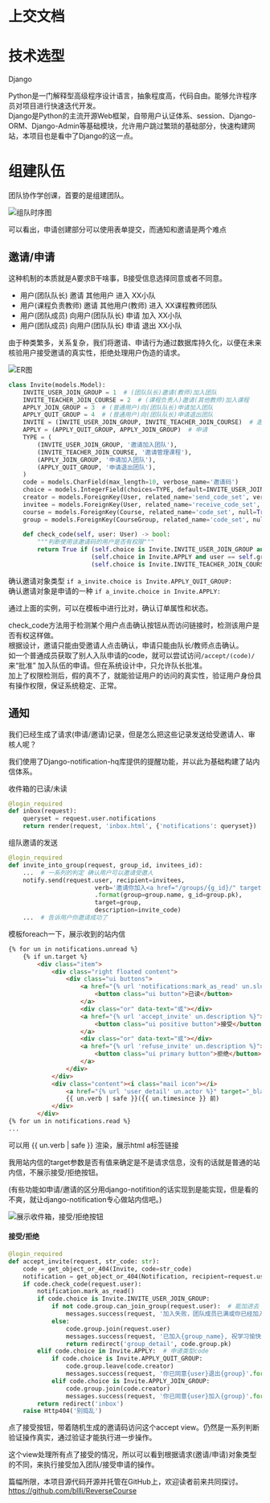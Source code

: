 # 上交文档

# 技术选型
Django

Python是一门解释型高级程序设计语言，抽象程度高，代码自由。能够允许程序员对项目进行快速迭代开发。  
Django是Python的主流开源Web框架，自带用户认证体系、session、Django-ORM、Django-Admin等基础模块，允许用户跳过繁琐的基础部分，快速构建网站，本项目也是看中了Django的这一点。

# 组建队伍
团队协作学创课，首要的是组建团队。

![组队时序图](https://raw.githubusercontent.com/bllli/ReverseCourse/new/Docs/%E5%AD%A6%E7%94%9F%E5%9B%A2%E9%98%9F%E7%BB%84%E5%BB%BA%E6%97%B6%E5%BA%8F.png)

可以看出，申请创建部分可以使用表单提交，而通知和邀请是两个难点

## 邀请/申请
这种机制的本质就是A要求B干啥事，B接受信息选择同意或者不同意。

- 用户(团队队长) 邀请 其他用户 进入 XX小队
- 用户(课程负责教师) 邀请 其他用户(教师) 进入 XX课程教师团队
- 用户(团队成员) 向用户(团队队长) 申请 加入 XX小队
- 用户(团队成员) 向用户(团队队长) 申请 退出 XX小队

由于种类繁多，关系复杂，我们将邀请、申请行为通过数据库持久化，以便在未来核验用户接受邀请的真实性，拒绝处理用户伪造的请求。

![ER图](https://raw.githubusercontent.com/bllli/ReverseCourse/new/Docs/ER1125.png)

```python
class Invite(models.Model):
    INVITE_USER_JOIN_GROUP = 1  # (团队队长)邀请(教师)加入团队
    INVITE_TEACHER_JOIN_COURSE = 2  # (课程负责人)邀请(其他教师)加入课程
    APPLY_JOIN_GROUP = 3  # (普通用户)向(团队队长)申请加入团队
    APPLY_QUIT_GROUP = 4  # (普通用户)向(团队队长)申请退出团队
    INVITE = (INVITE_USER_JOIN_GROUP, INVITE_TEACHER_JOIN_COURSE)  # 邀请
    APPLY = (APPLY_QUIT_GROUP, APPLY_JOIN_GROUP)  # 申请
    TYPE = (
        (INVITE_USER_JOIN_GROUP, '邀请加入团队'),
        (INVITE_TEACHER_JOIN_COURSE, '邀请管理课程'),
        (APPLY_JOIN_GROUP, '申请加入团队'),
        (APPLY_QUIT_GROUP, '申请退出团队'),
    )
    code = models.CharField(max_length=10, verbose_name='邀请码')
    choice = models.IntegerField(choices=TYPE, default=INVITE_USER_JOIN_GROUP)
    creator = models.ForeignKey(User, related_name='send_code_set', verbose_name='邀请人')
    invitee = models.ForeignKey(User, related_name='receive_code_set', verbose_name='受邀人')
    course = models.ForeignKey(Course, related_name='code_set', null=True)
    group = models.ForeignKey(CourseGroup, related_name='code_set', null=True)
    
    def check_code(self, user: User) -> bool:
        """判断使用该邀请码的用户是否有权限"""
        return True if (self.choice is Invite.INVITE_USER_JOIN_GROUP and user == self.invitee) or \
                       (self.choice in Invite.APPLY and user == self.group.creator) or \
                       (self.choice is Invite.INVITE_TEACHER_JOIN_COURSE and user == self.course.author) else False
```
确认邀请对象类型 `if a_invite.choice is Invite.APPLY_QUIT_GROUP:`  
确认邀请对象是申请的一种 `if a_invite.choice in Invite.APPLY:`

通过上面的实例，可以在模板中进行比对，确认订单属性和状态。

check_code方法用于检测某个用户点击确认按钮从而访问链接时，检测该用户是否有权这样做。  
根据设计，邀请只能由受邀请人点击确认，申请只能由队长/教师点击确认。  
如一个普通成员获取了别人入队申请的code，就可以尝试访问`/accept/(code)/`来“批准” 加入队伍的申请。但在系统设计中，只允许队长批准。  
加上了权限检测后，假的真不了，就能验证用户的访问的真实性，验证用户身份具有操作权限，保证系统稳定、正常。

## 通知
我们已经生成了请求(申请/邀请)记录，但是怎么把这些记录发送给受邀请人、审核人呢？

我们使用了Django-notification-hq库提供的提醒功能，并以此为基础构建了站内信体系。

收件箱的已读/未读
```python
@login_required
def inbox(request):
    queryset = request.user.notifications
    return render(request, 'inbox.html', {'notifications': queryset})
```

组队邀请的发送
```python
@login_required
def invite_into_group(request, group_id, invitees_id):
    ...  # 一系列的判定 确认用户可以邀请受邀人
    notify.send(request.user, recipient=invitees,
                        verb='邀请你加入<a href="/groups/{g_id}/" target="_blank">{group}</a>'
                        .format(group=group.name, g_id=group.pk),
                        target=group, 
                        description=invite_code)
    ...  # 告诉用户你邀请成功了
```

模板foreach一下，展示收到的站内信
```html
{% for un in notifications.unread %}
    {% if un.target %}
        <div class="item">
            <div class="right floated content">
                <div class="ui buttons">
                    <a href="{% url 'notifications:mark_as_read' un.slug %}?next={% url 'inbox' %}">
                        <button class="ui button">已读</button>
                    </a>
                    <div class="or" data-text="或"></div>
                    <a href="{% url 'accept_invite' un.description %}">
                        <button class="ui positive button">接受</button>
                    </a>
                    <div class="or" data-text="或"></div>
                    <a href="{% url 'refuse_invite' un.description %}">
                        <button class="ui primary button">拒绝</button>
                    </a>
                </div>
            </div>
            <div class="content"><i class="mail icon"></i>
                <a href="{% url 'user_detail' un.actor %}" target="_blank">{{ un.actor }}</a>
                {{ un.verb | safe }}({{ un.timesince }} 前)
            </div>
        </div>
{% for un in notifications.read %}
...
```

可以用 {{ un.verb | safe }} 渲染，展示html a标签链接

我用站内信的target参数是否有值来确定是不是请求信息，没有的话就是普通的站内信，不展示接受/拒绝按钮。

(有些功能如申请/邀请的区分用django-notifition的话实现到是能实现，但是看的不爽，就让django-notification专心做站内信吧。)

![展示收件箱，接受/拒绝按钮](https://raw.githubusercontent.com/bllli/ReverseCourse/new/Docs/blog_img/%E6%94%B6%E4%BB%B6%E7%AE%B1.png)

#### 接受/拒绝

```python
@login_required
def accept_invite(request, str_code: str):
    code = get_object_or_404(Invite, code=str_code)
    notification = get_object_or_404(Notification, recipient=request.user, description=str_code)
    if code.check_code(request.user):
        notification.mark_as_read()
        if code.choice is Invite.INVITE_USER_JOIN_GROUP:
            if not code.group.can_join_group(request.user):  # 能加进去
                messages.success(request, '加入失败，团队成员已满或你已经加入了本课题下的另一个团队')
            else:
                code.group.join(request.user)
                messages.success(request, '已加入{group_name}, 祝学习愉快!'.format(group_name=code.group.name))
                return redirect('group_detail', code.group.pk)
        elif code.choice in Invite.APPLY:  # 申请类型code
            if code.choice is Invite.APPLY_QUIT_GROUP:
                code.group.leave(code.creator)
                messages.success(request, '你已同意{user}退出{group}'.format(user=code.creator, group=code.group))
            elif code.choice is Invite.APPLY_JOIN_GROUP:
                code.group.join(code.creator)
                messages.success(request, '你已同意{user}加入{group}'.format(user=code.creator, group=code.group))
        return redirect('inbox')
    raise Http404('别捣乱')
```

点了接受按钮，带着随机生成的邀请码访问这个accept view。仍然是一系列判断验证操作真实，通过验证才能执行进一步操作。

这个view处理所有点了接受的情况，所以可以看到根据请求(邀请/申请)对象类型的不同，来执行接受加入团队/接受申请的操作。

篇幅所限，本项目源代码开源并托管在GitHub上，欢迎读者前来共同探讨。https://github.com/bllli/ReverseCourse

